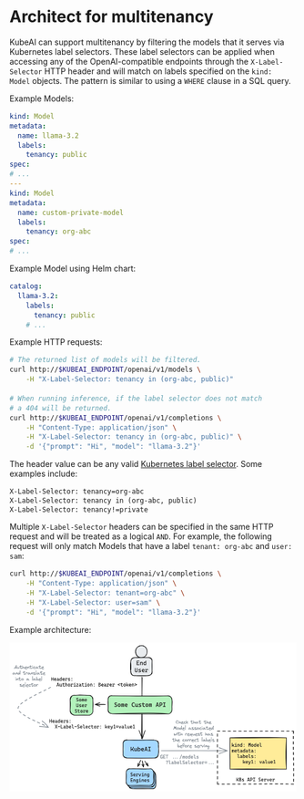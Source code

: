 # Architect for multitenancy

KubeAI can support multitenancy by filtering the models that it serves via Kubernetes label selectors. These label selectors can be applied when accessing any of the OpenAI-compatible endpoints through the `X-Label-Selector` HTTP header and will match on labels specified on the `kind: Model` objects. The pattern is similar to using a `WHERE` clause in a SQL query.

Example Models:

```yaml
kind: Model
metadata:
  name: llama-3.2
  labels:
    tenancy: public
spec:
# ...
---
kind: Model
metadata:
  name: custom-private-model
  labels:
    tenancy: org-abc
spec:
# ...
```

Example Model using Helm chart:
```yaml
catalog:
  llama-3.2:
    labels:
      tenancy: public
    # ...
```

Example HTTP requests:

```bash
# The returned list of models will be filtered.
curl http://$KUBEAI_ENDPOINT/openai/v1/models \
    -H "X-Label-Selector: tenancy in (org-abc, public)"

# When running inference, if the label selector does not match
# a 404 will be returned.
curl http://$KUBEAI_ENDPOINT/openai/v1/completions \
    -H "Content-Type: application/json" \
    -H "X-Label-Selector: tenancy in (org-abc, public)" \
    -d '{"prompt": "Hi", "model": "llama-3.2"}'
```

The header value can be any valid [Kubernetes label selector](https://kubernetes.io/docs/concepts/overview/working-with-objects/labels/#label-selectors). Some examples include:

```
X-Label-Selector: tenancy=org-abc
X-Label-Selector: tenancy in (org-abc, public)
X-Label-Selector: tenancy!=private
```

Multiple `X-Label-Selector` headers can be specified in the same HTTP request and will be treated as a logical `AND`. For example, the following request will only match Models
that have a label `tenant: org-abc` and `user: sam`:

```bash
curl http://$KUBEAI_ENDPOINT/openai/v1/completions \
    -H "Content-Type: application/json" \
    -H "X-Label-Selector: tenant=org-abc" \
    -H "X-Label-Selector: user=sam" \
    -d '{"prompt": "Hi", "model": "llama-3.2"}'
```

Example architecture:

![Multitenancy](../diagrams/multitenancy-labels.excalidraw.png)